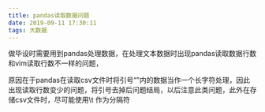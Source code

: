 ```yaml
---
title: pandas读取数据问题
date: 2019-09-11 17:30:11
tags: 大数据
---
```


做毕设时需要用到pandas处理数据，在处理文本数据时出现pandas读取数据行数和vim读取行数不一样的问题，

原因在于pandas在读取csv文件时将引号“”内的数据当作一个长字符处理，因此出现读取行数变少的问题，将引号去掉后问题结局，以后注意此类问题，此外在存储csv文件时，尽可能使用\t 作为分隔符